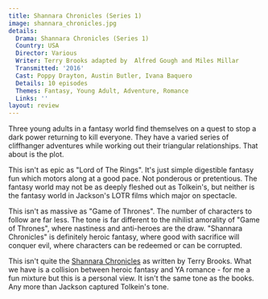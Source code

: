 ```yaml
---
title: Shannara Chronicles (Series 1)
image: shannara_chronicles.jpg
details:
  Drama: Shannara Chronicles (Series 1)
  Country: USA
  Director: Various
  Writer: Terry Brooks adapted by  Alfred Gough and Miles Millar
  Transmitted: '2016'
  Cast: Poppy Drayton, Austin Butler, Ivana Baquero
  Details: 10 episodes
  Themes: Fantasy, Young Adult, Adventure, Romance
  Links: ''
layout: review
---
```

Three young adults in a fantasy world find themselves on a quest
to stop a dark power returning to kill everyone. They have a
varied series of cliffhanger adventures while working out their
triangular relationships. That about is the plot.

This isn't as epic as "Lord of The Rings". It's just simple digestible
fantasy fun which motors along at a good pace. Not ponderous or
pretentious. The fantasy world may not be as deeply fleshed out
as Tolkein's, but neither is the fantasy world in Jackson's LOTR
films which major on spectacle.

This isn't as massive as "Game of Thrones". The number of characters
to follow are far less. The tone is far different to the nihilist
amorality of "Game of Thrones", where nastiness and anti-heroes are
the draw. "Shannara Chronicles" is definitely heroic fantasy, where
good with sacrifice will conquer evil, where characters can be
redeemed or can be corrupted.

This isn't quite the [Shannara Chronicles](http://terrybrooks.net/books/)
as written by Terry Brooks. What we have is a collision between
heroic fantasy and YA romance - for me a fun mixture but
this is a personal view. It isn't the same tone as the books.
Any more than Jackson captured Tolkein's tone.
